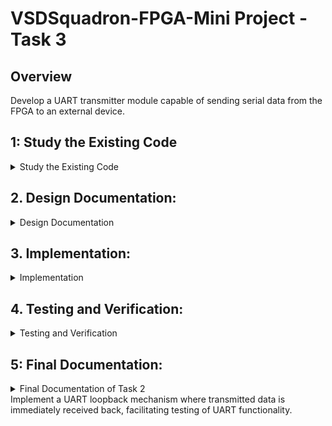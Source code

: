 
# VSDSquadron-FPGA-Mini Project - Task 3

## Overview
Develop a UART transmitter module capable of sending serial data from the FPGA to an external device.

## 1: Study the Existing Code

<details>
<summary>Study the Existing Code</summary>
    The code is a simple UART (Universal Asynchronous Receiver/Transmitter) transmitter module that implements an 8 data bits, no parity, and 1 stop bit (8N1) format. Below, I will explain each part of the code and analyze its functionality.

### Overview

The system described consists of a top-level module that implements a basic RGB LED control along with a simple loopback logic for UART communication. The UART transmits data on one line of the communication while receiving on another line, effectively allowing for feedback that can be useful in debugging and communication testing.

### Code Breakdown

#### Top Module

```verilog
module top (
  // outputs
  output wire led_red,    // Red LED
  output wire led_blue,   // Blue LED
  output wire led_green,  // Green LED
  output wire uarttx,     // UART Transmission pin
  input wire uartrx,      // UART Receiving pin
  input wire hw_clk       // Hardware clock
);
```

##### Internal Components
- **Internal Oscillator**: Generates a clock signal from a high-frequency oscillator block.
- **Registers**: `frequency_counter_i` is utilized for counting cycle events (e.g., in setting baud rates).
- **UART Loopback**: The assignment `assign uarttx = uartrx;` creates the primary loopback behavior where data received on the `uartrx` pin is directly sent out on the `uarttx` pin.

#### Counter Logic

```verilog
  always @(posedge int_osc) begin
    frequency_counter_i <= frequency_counter_i + 1'b1;
    /* generate 9600 Hz clock */
  end
```

This section of the code increments a counter on the rising edge of the internal oscillator clock. This counter serves as a tool to potentially generate a baud rate of 9600 Hz, which is a common speed for UART communication. However, note that without further details or clock division, this section alone does not showcase the complete implementation for establishing a 9600 Hz signal.

#### UART Transmission Module

```verilog
module uart_tx_8n1 (
    clk,        // input clock
    txbyte,     // outgoing byte
    senddata,   // trigger tx
    txdone,     // outgoing byte sent
    tx,         // tx wire
);
```

##### Functionality
- **State Machine**: The UART module operates as a simple state machine with several states:
  - `STATE_IDLE`: No transmission occurring.
  - `STATE_STARTTX`: Initiates the transmission by sending a start bit.
  - `STATE_TXING`: Sends the data bits, one at a time.
  - `STATE_TXDONE`: Completes the transmission and sends the stop bit.
  
##### Transmission Logic
The UART system sends data according to the 8N1 format, which means:
- 8 data bits
- No parity bit
- 1 stop bit

Each state serves a distinct signaling purpose which adheres to UART communication standards.

#### RGB Driver

```verilog
SB_RGBA_DRV RGB_DRIVER (
    .RGBLEDEN(1'b1),
    .RGB0PWM(uartrx),
    .RGB1PWM(uartrx),
    .RGB2PWM(uartrx),
    .CURREN(1'b1),
    .RGB0(led_green),
    .RGB1(led_blue),
    .RGB2(led_red)
);
```

The RGB LED driver interfaces the UART receive signal (`uartrx`) to the LED control signals. Each LED’s brightness can be modulated by the same `uartrx` input, making the LEDs respond visually to incoming UART data.

#### PCF File

```plaintext
set_io led_green 40
set_io led_red	39
set_io led_blue 41
set_io uarttx 14
set_io uartrx 15
set_io hw_clk 20
```

This PCF file maps the I/O pins in the Verilog code to physical pins on the hardware device. Here is a breakdown:
- LED pins are assigned to specific GPIOs (General Purpose Input/Output).
- UART TX and RX pins are also mapped, facilitating communication.

### Conclusion

The loopback logic is primarily facilitated by the direct assignment of `uartrx` to `uarttx`, allowing for a self-testing UART mode. This is particularly useful for testing communication setups. The RGB LED outputs provide visual feedback based on UART RX activity while the state machine in the `uart_tx_8n1` module ensures proper transmission using the UART protocol.

There are still a few improvements that could be explored, such as error handling and more precise generation of timing signals for reliable communication. 

This document serves as an overview and reference for anyone looking to understand or further develop the UART loopback functionality implemented in the provided code.  

</details>
  
## 2. Design Documentation:
<details>
<summary>Design Documentation</summary>
  
Create a block diagram illustrating the UART loopback architecture.

![VSDSquadron-FPGA-Mini Project - Task 2 1 (2)](https://github.com/user-attachments/assets/3305a57f-4a2f-40c1-a92f-4b427ad0cfe9)

Develop a detailed circuit diagram showing connections between the FPGA and any peripheral devices used.

![VSDSquadron-FPGA-Mini Project - Task 22](https://github.com/user-attachments/assets/ad0da020-d427-40f0-8c47-761ad72ef984)

</details>

## 3. Implementation:
<details>
<summary>Implementation</summary>
    
### **Hardware Setup**

- Refer to the [VSDSquadron FPGA Mini Datasheet](https://www.vlsisystemdesign.com/wp-content/uploads/2025/01/VSDSquadronFMDatasheet.pdf)
 for board details and pinout specifications.
- Connect a USB-C interface between the board and the host computer.
- Check FTDI connection in order to facilitate FPGA programming and debugging. Validate new serial device on you host system i.e. in Windows Device Manger that you see an additionam COM-Port, COM8 in my case.
 
  ![image](https://github.com/user-attachments/assets/2b0adc95-aefd-413d-86a2-c0dc65b42b20)

    or in VM provided by VSD, in Devices -> USB

  ![image](https://github.com/user-attachments/assets/848be0a3-a1fa-457c-837b-dc11097a178a)

### **steps for compiling and flashing**

   open a termin window, cd to uart_loopback folder and execute below described comand sequence.

   ![image](https://github.com/user-attachments/assets/f4d5efd6-f14b-467d-a250-ec9733383f3e)

### **Execution Sequence**
```
lsusb # To check if Fpga is connected
```
   ![image](https://github.com/user-attachments/assets/e756da51-45cb-43f7-b6fa-ea4fb10c6c7c)     
```
make clean # Clear out old compilation artifacts

make build # Compile the Verilog design

sudo make flash # Upload the synthesized bitstream to the FPGA

```

   ![image](https://github.com/user-attachments/assets/2eb60b66-db50-41c2-bf3e-19a87e23c079)

the led's on the board look like this, all leds ligthing red as expected!

![image](https://github.com/user-attachments/assets/a6b76bcb-a977-4da5-aa0d-35dac6fcf71a)

</details>

## 4. Testing and Verification:
<details>
<summary>Testing and Verification</summary>

1. For the testing we will use docklight porogran which is a great testing tool for serial communication protocols. It allows us to monitor the communication between two serial devices.It can be downladed from [here](https://docklight.de/downloads/).
    
2. befor we start using dockligth we chek in Windows Device Manager that COM-Port is still availabel - COM8 in my case.

   ![image](https://github.com/user-attachments/assets/70879f06-c0b9-42a6-ba68-19fbab6a121f)

- open Docklight and start with "Start with a blank project / blank script".

    ![image](https://github.com/user-attachments/assets/1f7f5a08-f2ad-4422-ba62-50fd0cbfe11c)

 - Configure the correct communication port and protocol: COM8, 9600, 8, N, 1

   ![image](https://github.com/user-attachments/assets/7d193f1a-2e18-4802-bde0-6d3a395a13a7)

  - double click on SEND window in the empty field below "Name" lable, Send-Window appear, now enter a Sequenze Name like "Task " and in Sequence field a character sequence that you like to transfer to tx-Port, in my case "Validatition Task 2", click OK.

  - ![image](https://github.com/user-attachments/assets/7e7cb912-9fc7-44ca-ba67-e9c05dce995f)

- click now on "Send sequence" butten (marked with red arrow) to send defined sequence. As result you should see samne char sequence on rx-line as defines in the Verilog module!

- ![image](https://github.com/user-attachments/assets/a474ab3f-e61c-4f36-970e-eaa00e7deec6)


</details>

## 5: Final Documentation:
<details>
<summary>Final Documentation of Task 2</summary>
    
### Summary of the Verilog code functionality
The given [Verilog module](https://github.com/mimo3000n/VSDSquadron-FPGA-Mini/blob/9221679090866a04f7cff231b9ec5c29e8601404/Task%202/top.v) works as a UART (Universal Asynchronous Receiver-Transmitter) for serial communication between devices. It consists of two main data ports: the TX pin and the RX pin. Specifically, the implemented UART loopback mechanism is a test or diagnostic mode where data, which is transmitted to the TX pin is directly routed back to the RX pin of the same module. This allows the system to verify that the TX and RX lines function correctly without the need of an external device.

### Challenges Faced and Solutions Implemented

- Found it hard to understand the Verilog code originally - using google & ChatGPT i were able to understand things better but i have to investigate sill into Verilog.

## License
This project is open-source under the MIT License.

## Contact
Email: mimo3000ngmail.com
</details>Implement a UART loopback mechanism where transmitted data is immediately received back, facilitating testing of UART functionality.
